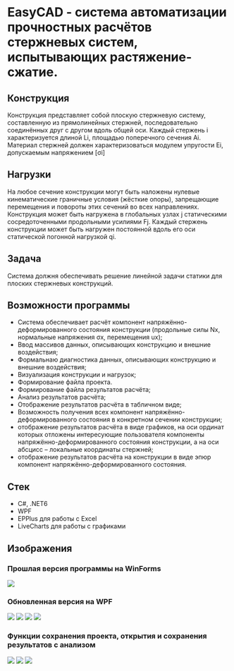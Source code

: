 # EasyCAD - система автоматизации прочностных расчётов стержневых систем, испытывающих растяжение-сжатие.

## Конструкция
Конструкция представляет собой плоскую стержневую систему, составленную из прямолинейных стержней, последовательно соединённых друг с другом вдоль общей оси.
Каждый стержень i характеризуется длиной Li, площадью поперечного сечения Ai. 
Материал стержней должен характеризоваться модулем упругости Ei, допускаемым напряжением [σi]
## Нагрузки
На любое сечение конструкции могут быть наложены нулевые кинематические граничные условия (жёсткие опоры), запрещающие перемещения и повороты этих сечений во всех направлениях.
Конструкция может быть нагружена в глобальных узлах j статическими сосредоточенными продольными усилиями Fj.
Каждый стержень конструкции может быть нагружен постоянной вдоль его оси статической погонной нагрузкой qi.
## Задача
Система должня обеспечивать решение линейной задачи статики для плоских стержневых конструкций.
## Возможности программы
+ Система обеспечивает расчёт компонент напряжённо-деформированного состояния конструкции (продольные силы Nx, нормальные напряжения σx, перемещения ux);
+ Ввод массивов данных, описывающих конструкцию и внешние воздействия;
+ Формальнаю диагностика данных, описывающих конструкцию и внешние воздействия;
+ Визуализация конструкции и нагрузок;
+ Формирование файла проекта.
+ Формирование файла результатов расчёта;
+ Анализ результатов расчёта;
+ Отображение результатов расчёта в табличном виде;
+ Возможность получения всех компонент напряжённо-деформированного состояния в конкретном сечении конструкции;
+ отображение результатов расчёта в виде графиков, на оси ординат которых отложены интересующие пользователя компоненты напряжённо-деформированного состояния конструкции, а на оси абсцисс – локальные координаты стержней;
+ отображение результатов расчёта на конструкции в виде эпюр компонент напряжённо-деформированного состояния.
## Стек
+ C#, .NET6
+ WPF
+ EPPlus для работы с Excel
+ LiveCharts для работы с графиками

## Изображения
### Прошлая версия программы на WinForms
![](https://github.com/filippov-code/EasyCAD/blob/master/screenshots/old.png)
### Обновленная версия на WPF
![](https://github.com/filippov-code/EasyCAD/blob/master/screenshots/1.png)
![](https://github.com/filippov-code/EasyCAD/blob/master/screenshots/2.png)
![](https://github.com/filippov-code/EasyCAD/blob/master/screenshots/4.png)
![](https://github.com/filippov-code/EasyCAD/blob/master/screenshots/5.png)
### Функции сохранения проекта, открытия и сохранения результатов с анализом
![](https://github.com/filippov-code/EasyCAD/blob/master/screenshots/3.png)
![](https://github.com/filippov-code/EasyCAD/blob/master/screenshots/results.png)
![](https://github.com/filippov-code/EasyCAD/blob/master/screenshots/saving.png)
